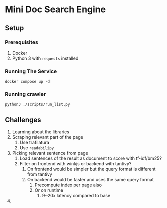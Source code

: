 # Mini Doc Search Engine

## Setup

### Prerequisites

1. Docker
2. Python 3 with `requests` installed


### Running The Service

`docker compose up -d`

### Running crawler

`python3 ./scripts/run_list.py`


## Challenges

1. Learning about the libraries
2. Scraping relevant part of the page
   1. Use trafilatura
   2. Use `readabilipy`
3. Picking relevant sentence from page
   1. Load sentences of the result as document to score with tf-idf/bm25?
   2. Filter on frontend with winkjs or backend with tantivy?
      1. On frontend would be simpler but the query format is different from tantivy
      2. On backend would be faster and uses the same query format
         1. Precompute index per page also
         2. Or on runtime
            1. 9~20x latency compared to base
4. 


